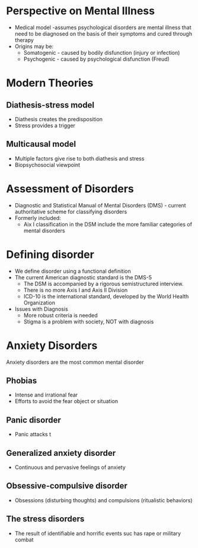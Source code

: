 # Perspective on Mental Illness
- Medical model -assumes psychological disorders are mental illness that need to be diagnosed on the basis of their symptoms and cured through therapy
- Origins may be:
    - Somatogenic - caused by bodily disfunction (injury or infection)
    - Psychogenic - caused by psychological disfunction (Freud)

# Modern Theories
## Diathesis-stress model
- Diathesis creates the predisposition
- Stress provides a trigger

## Multicausal model
- Multiple factors give rise to both diathesis and stress
- Biopsychosocial viewpoint


# Assessment of Disorders
- Diagnostic and Statistical Manual of Mental Disorders (DMS) - current authoritative scheme for classifying disorders
- Formerly included:
    - Aix I classification in the DSM include the more familiar categories of mental disorders

# Defining disorder
- We define disorder using a functional definition
- The current American diagnostic standard is the DMS-5
    - The DSM is accompanied by a rigorous semistructured interview.
    - There is no more Axis I and Axis II Division
    - ICD-10 is the international standard, developed by the World Health Organization
- Issues with Diagnosis 
    - More robust criteria is needed
    - Stigma is a problem with society, NOT with diagnosis


# Anxiety Disorders
Anxiety disorders are the most common mental disorder

 ## Phobias
- Intense and irrational fear
- Efforts to avoid the fear object or situation

## Panic disorder
- Panic attacks
t
## Generalized anxiety disorder
- Continuous and pervasive feelings of anxiety

## Obsessive-compulsive disorder
- Obsessions (disturbing thoughts) and compulsions (ritualistic behaviors)

## The stress disorders
- The result of identifiable and horrific events suc has rape or military combat